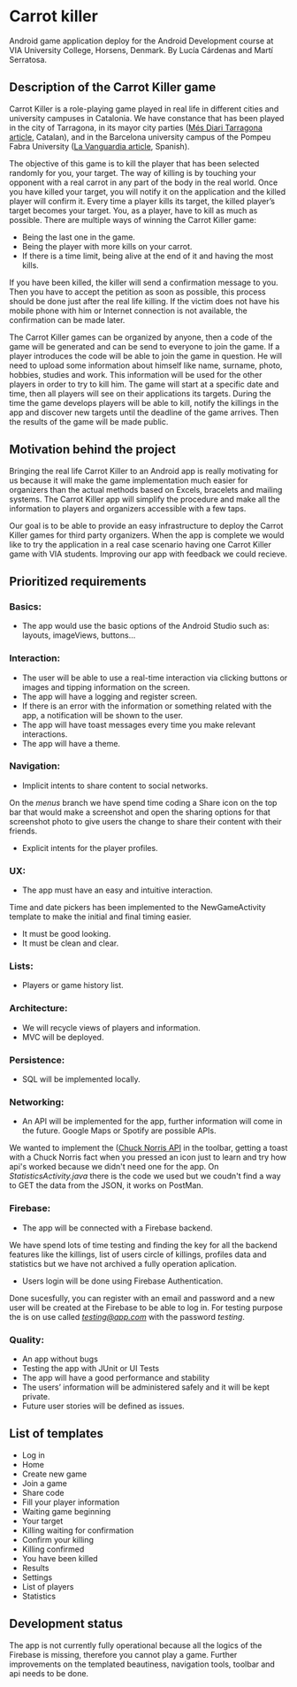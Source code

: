 # Carrot killer
Android game application deploy for the Android Development course at VIA University College, Horsens, Denmark.
By Lucía Cárdenas and Martí Serratosa.

## Description of the Carrot Killer game
Carrot Killer is a role-playing game played in real life in different cities and university campuses in Catalonia. We have constance that has been played in the city of Tarragona, in its mayor city parties ([Més Diari Tarragona article](https://www.diarimes.com/es/noticias/tarragona/2016/08/08/matar_con_una_zanahoria_por_santa_tecla_7031_1091.html), Catalan), and in the Barcelona university campus of the Pompeu Fabra University ([La Vanguardia article](https://www.lavanguardia.com/local/barcelona/20160502/401499839099/universitat-pompeu-fabra-juego-asesino-zanahoria.html?utm_source=facebook&utm_medium=social&utm_campaign=local&fbclid=IwAR1P0HcZB6VQmRqccljQajUs5rQlkB3UcWlraZmRKUzAwOChkJ-NGndgWRc), Spanish).

The objective of this game is to kill the player that has been selected randomly for you, your target. The way of killing is by touching your opponent with a real carrot in any part of the body in the real world. Once you have killed your target, you will notify it on the application and the killed player will confirm it. Every time a player kills its target, the killed player’s target becomes your target. You, as a player, have to kill as much as possible. There are multiple ways of winning the Carrot Killer game:
- Being the last one in the game.
- Being the player with more kills on your carrot.
- If there is a time limit, being alive at the end of it and having the most kills.

If you have been killed, the killer will send a confirmation message to you. Then you have to accept the petition as soon as possible, this process should be done just after the real life killing. If the victim does not have his mobile phone with him or Internet connection is not available, the confirmation can be made later.

The Carrot Killer games can be organized by anyone, then a code of the game will be generated and can be send to everyone to join the game. If a player introduces the code will be able to join the game in question. He will need to upload some information about himself like name, surname, photo, hobbies, studies and work. This information will be used for the other players in order to try to kill him. The game will start at a specific date and time, then all players will see on their applications its targets. During the time the game develops players will be able to kill, notify the killings in the app and discover new targets until the deadline of the game arrives. Then the results of the game will be made public. 

## Motivation behind the project
Bringing the real life Carrot Killer to an Android app is really motivating for us because it will make the game implementation much easier for organizers than the actual methods based on Excels, bracelets and mailing systems. The Carrot Killer app will simplify the procedure and make all the information to players and organizers accessible with a few taps. 

Our goal is to be able to provide an easy infrastructure to deploy the Carrot Killer games for third party organizers. When the app is complete we would like to try the application in a real case scenario having one Carrot Killer game with VIA students. Improving our app with feedback we could recieve.

## Prioritized requirements

### Basics: 
- The app would use the basic options of the Android Studio such as: layouts, imageViews, buttons…

### Interaction: 
- The user will be able to use a real-time interaction via clicking buttons or images and tipping information on the screen.
- The app will have a logging and register screen.
- If there is an error with the information or something related with the app, a notification will be shown to the user.
- The app will have toast messages every time you make relevant interactions.
- The app will have a theme.

### Navigation: 
- Implicit intents to share content to social networks. 

On the *menus* branch we have spend time coding a Share icon on the top bar that would make a screenshot and open the sharing options for that screenshot photo to give users the change to share their content with their friends. 

- Explicit intents for the player profiles.

### UX: 
- The app must have an easy and intuitive interaction.

Time and date pickers has been implemented to the NewGameActivity template to make the initial and final timing easier.

- It must be good looking.
- It must be clean and clear.

### Lists: 
- Players or game history list.

### Architecture: 
- We will recycle views of players and information.
- MVC will be deployed.

### Persistence: 
- SQL will be implemented locally.

### Networking: 
- An API will be implemented for the app, further information will come in the future. Google Maps or Spotify are possible APIs.

We wanted to implement the ([Chuck Norris API](https://api.chucknorris.io/) in the toolbar, getting a toast with a Chuck Norris fact when you pressed an icon just to learn and try how api's worked because we didn't need one for the app. On *StatisticsActivity.java* there is the code we used but we coudn't find a way to GET the data from the JSON, it works on PostMan.

### Firebase: 
- The app will be connected with a Firebase backend.

We have spend lots of time testing and finding the key for all the backend features like the killings, list of users circle of killings, profiles data and statistics but we have not archived a fully operation aplication.

- Users login will be done using Firebase Authentication.

Done sucesfully, you can register with an email and password and a new user will be created at the Firebase to be able to log in. For testing purpose the is on use called *testing@app.com* with the password *testing*.

### Quality: 
- An app without bugs
- Testing the app with JUnit or UI Tests
- The app will have a good performance and stability
- The users’ information will be administered safely and it will be kept private.
- Future user stories will be defined as issues.

## List of templates
- Log in
- Home
- Create new game
- Join a game
- Share code
- Fill your player information
- Waiting game beginning
- Your target
- Killing waiting for confirmation
- Confirm your killing
- Killing confirmed
- You have been killed
- Results
- Settings
- List of players
- Statistics

## Development status
The app is not currently fully operational because all the logics of the Firebase is missing, therefore you cannot play a game. Further improvements on the templated beautiness, navigation tools, toolbar and api needs to be done.

